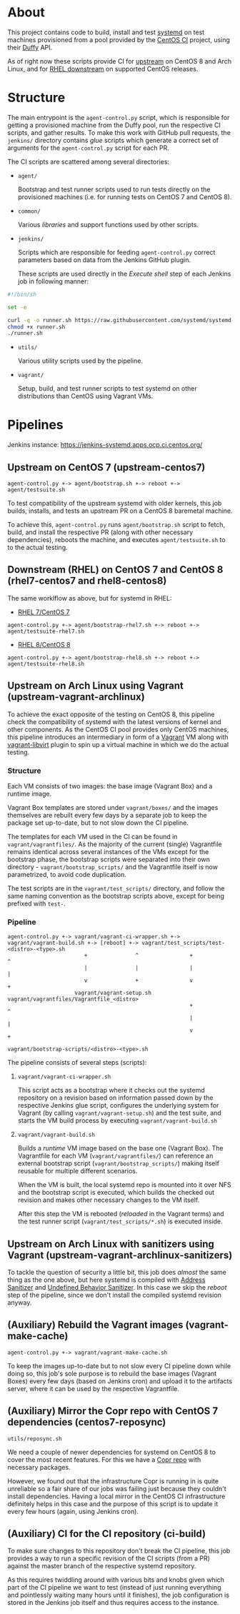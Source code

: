 # About

This project contains code to build, install and test [systemd](https://github.com/systemd/systemd/)
on test machines provisioned from a pool provided by the [CentOS CI](https://wiki.centos.org/QaWiki/CI) project,
using their [Duffy](https://wiki.centos.org/QaWiki/CI/Duffy) API.

As of right now these scripts provide CI for [upstream](https://github.com/systemd/systemd)
on CentOS 8 and Arch Linux, and for [RHEL downstream](https://github.com/redhat-plumbers)
on supported CentOS releases.

# Structure

The main entrypoint is the `agent-control.py` script, which is responsible for
getting a provisioned machine from the Duffy pool, run the respective CI scripts,
and gather results. To make this work with GitHub pull requests, the `jenkins/`
directory contains *glue* scripts which generate a correct set of arguments for
the `agent-control.py` script for each PR.

The CI scripts are scattered among several directories:

* `agent/`

    Bootstrap and test runner scripts used to run tests directly on the provisioned
    machines (i.e. for running tests on CentOS 7 and CentOS 8).

* `common/`

    Various *libraries* and support functions used by other scripts.

* `jenkins/`

    Scripts which are responsible for feeding `agent-control.py` correct parameters
    based on data from the Jenkins GitHub plugin.

    These scripts are used directly in the *Execute shell* step of each Jenkins job
    in following manner:

```bash
#!/bin/sh

set -e

curl -q -o runner.sh https://raw.githubusercontent.com/systemd/systemd-centos-ci/master/jenkins/runners/upstream-centos8.sh
chmod +x runner.sh
./runner.sh
```

* `utils/`

    Various utility scripts used by the pipeline.

* `vagrant/`

    Setup, build, and test runner scripts to test systemd on other distributions than CentOS
    using Vagrant VMs.

# Pipelines

Jenkins instance: https://jenkins-systemd.apps.ocp.ci.centos.org/

## Upstream on CentOS 7 (upstream-centos7)

```
agent-control.py +-> agent/bootstrap.sh +-> reboot +-> agent/testsuite.sh
```

To test compatibility of the upstream systemd with older kernels, this job builds, installs, and
tests an upstream PR on a CentOS 8 baremetal machine.

To achieve this, `agent-control.py` runs `agent/bootstrap.sh` script to fetch, build, and install
the respective PR (along with other necessary dependencies), reboots the machine, and executes
`agent/testsuite.sh` to to the actual testing.

## Downstream (RHEL) on CentOS 7 and CentOS 8 (rhel7-centos7 and rhel8-centos8)

The same worklflow as above, but for systemd in RHEL:

  * [RHEL 7/CentOS 7](https://github.com/redhat-plumbers/systemd-rhel7)

```
agent-control.py +-> agent/bootstrap-rhel7.sh +-> reboot +-> agent/testsuite-rhel7.sh
```

  * [RHEL 8/CentOS 8](https://github.com/redhat-plumbers/systemd-rhel8)

```
agent-control.py +-> agent/bootstrap-rhel8.sh +-> reboot +-> agent/testsuite-rhel8.sh
```

## Upstream on Arch Linux using Vagrant (upstream-vagrant-archlinux)

To achieve the exact opposite of the testing on CentOS 8, this pipeline check the compatibility
of systemd with the latest versions of kernel and other components. As the CentOS CI
pool provides only CentOS machines, this pipeline introduces an intermediary in form of
a [Vagrant](https://www.vagrantup.com) VM along with [vagrant-libvirt](https://github.com/vagrant-libvirt/vagrant-libvirt)
plugin to spin up a virtual machine in which we do the actual testing.

### Structure

Each VM consists of two images: the base image (Vagrant Box) and a runtime image.

Vagrant Box templates are stored under `vagrant/boxes/` and the images themselves
are rebuilt every few days by a separate job to keep the package set up-to-date,
but to not slow down the CI pipeline.

The templates for each VM used in the CI can be found in `vagrant/vagrantfiles/`.
As the majority of the current (single) Vagrantfile remains identical across several
instances of the VMs except for the bootstrap phase, the bootstrap scripts were
separated into their own directory - `vagrant/bootstrap_scripts/` and the Vagrantfile
itself is now parametrized, to avoid code duplication.

The test scripts are in the `vagrant/test_scripts/` directory, and follow the
same naming convention as the bootstrap scripts above, except for being prefixed
with `test-`.

### Pipeline

```
agent-control.py +-> vagrant/vagrant-ci-wrapper.sh +-> vagrant/vagrant-build.sh +-> [reboot] +-> vagrant/test_scripts/test-<distro>-<type>.sh
                        +               ^                +                 ^
                        |               |                |                 |
                        v               +                v                 +
                     vagrant/vagrant-setup.sh          vagrant/vagrantfiles/Vagrantfile_<distro>
                                                         +                 ^
                                                         |                 |
                                                         v                 +
                                                       vagrant/bootstrap-scripts/<distro>-<type>.sh

```

The pipeline consists of several steps (scripts):

1. `vagrant/vagrant-ci-wrapper.sh`

    This script acts as a bootstrap where it checks out the systemd repository
    on a revision based on information passed down by the respective Jenkins
    glue script, configures the underlying system for Vagrant (by calling
    `vagrant/vagrant-setup.sh`) and the test suite, and starts the VM build process
    by executing `vagrant/vagrant-build.sh`

2. `vagrant/vagrant-build.sh`

    Builds a *runtime* VM image based on the base one (Vagrant Box). The Vagrantfile
    for each VM (`vagrant/vagrantfiles/`) can reference an external bootstrap script
    (`vagrant/bootstrap_scripts/`) making itself reusable for multiple different
    scenarios.

    When the VM is built, the local systemd repo is mounted into it over NFS
    and the bootstrap script is executed, which builds the checked out revision
    and makes other necessary changes to the VM itself.

    After this step the VM is rebooted (*reloaded* in the Vagrant terms) and the
    test runner script (`vagrant/test_scripts/*.sh`) is executed inside.

## Upstream on Arch Linux with sanitizers using Vagrant (upstream-vagrant-archlinux-sanitizers)

To tackle the question of security a little bit, this job does *almost* the same thing
as the one above, but here systemd is compiled with [Address Sanitizer](https://github.com/google/sanitizers/wiki/AddressSanitizer)
and [Undefined Behavior Sanitizer](https://clang.llvm.org/docs/UndefinedBehaviorSanitizer.html). In this
case we skip the *reboot* step of the pipeline, since we don't install the compiled
systemd revision anyway.

## (Auxiliary) Rebuild the Vagrant images (vagrant-make-cache)

```
agent-control.py +-> vagrant/vagrant-make-cache.sh
```

To keep the images up-to-date but to not slow every CI pipeline down while doing so,
this job's sole purpose is to rebuild the base images (Vagrant Boxes) every few days
(based on Jenkins cron) and upload it to the artifacts server, where it can be
used by the respective Vagrantfile.

## (Auxiliary) Mirror the Copr repo with CentOS 7 dependencies (centos7-reposync)

```
utils/reposync.sh
```

We need a couple of newer dependencies for systemd on CentOS 8 to cover the most
recent features. For this we have a [Copr repo](https://copr.fedorainfracloud.org/coprs/mrc0mmand/systemd-centos-ci-centos8/)
with necessary packages.

However, we found out that the infrastructure Copr is running in is quite unreliable
so a fair share of our jobs was failing just because they couldn't install dependencies.
Having a local mirror in the CentOS CI infrastructure definitely helps in this case and
the purpose of this script is to update it every few hours (again, using Jenkins cron).

## (Auxiliary) CI for the CI repository (ci-build)

To make sure changes to this repository don't break the CI pipeline, this job
provides a way to run a specific revision of the CI scripts (from a PR) against
the master branch of the respective systemd repository.

As this requires twiddling around with various bits and knobs given which part
of the CI pipeline we want to test (instead of just running everything and pointlessly
waiting many hours until it finishes), the job configuration is stored in the Jenkins
job itself and thus requires access to the instance.

